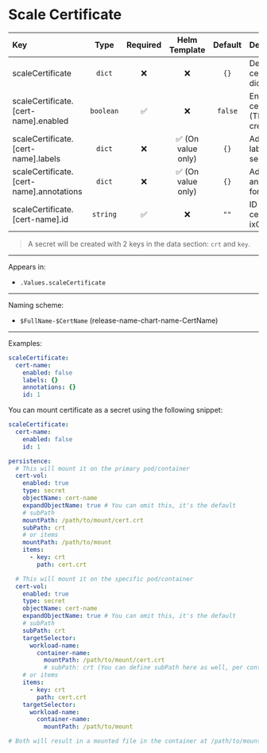 # Scale Certificate

| Key                                      |   Type    | Required |   Helm Template    | Default | Description                                   |
| :--------------------------------------- | :-------: | :------: | :----------------: | :-----: | :-------------------------------------------- |
| scaleCertificate                         |  `dict`   |    ❌    |         ❌         |  `{}`   | Define the certificate as dicts               |
| scaleCertificate.[cert-name].enabled     | `boolean` |    ✅    |         ❌         | `false` | Enables the certificate (The secret creation) |
| scaleCertificate.[cert-name].labels      |  `dict`   |    ❌    | ✅ (On value only) |  `{}`   | Additional labels for secret                  |
| scaleCertificate.[cert-name].annotations |  `dict`   |    ❌    | ✅ (On value only) |  `{}`   | Additional annotations for secret             |
| scaleCertificate.[cert-name].id          | `string`  |    ✅    |         ❌         |  `""`   | ID of the certificate in ixCertificates       |

> A secret will be created with 2 keys in the data section: `crt` and `key`.

---

Appears in:

- `.Values.scaleCertificate`

---

Naming scheme:

- `$FullName-$CertName` (release-name-chart-name-CertName)

---

Examples:

```yaml
scaleCertificate:
  cert-name:
    enabled: false
    labels: {}
    annotations: {}
    id: 1
```

You can mount certificate as a secret using the following snippet:

```yaml
scaleCertificate:
  cert-name:
    enabled: false
    id: 1

persistence:
  # This will mount it on the primary pod/container
  cert-vol:
    enabled: true
    type: secret
    objectName: cert-name
    expandObjectName: true # You can omit this, it's the default
    # subPath
    mountPath: /path/to/mount/cert.crt
    subPath: crt
    # or items
    mountPath: /path/to/mount
    items:
      - key: crt
        path: cert.crt

  # This will mount it on the specific pod/container
  cert-vol:
    enabled: true
    type: secret
    objectName: cert-name
    expandObjectName: true # You can omit this, it's the default
    # subPath
    subPath: crt
    targetSelector:
      workload-name:
        container-name:
          mountPath: /path/to/mount/cert.crt
          # subPath: crt (You can define subPath here as well, per container)
    # or items
    items:
      - key: crt
        path: cert.crt
    targetSelector:
      workload-name:
        container-name:
          mountPath: /path/to/mount

# Both will result in a mounted file in the container at /path/to/mount/cert.crt
```
